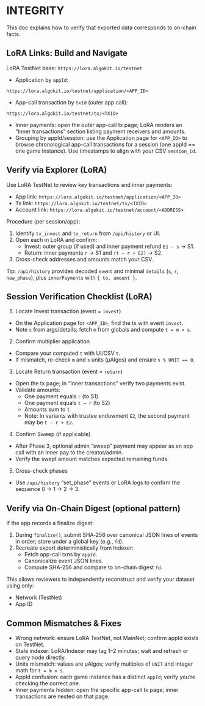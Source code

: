 # INTEGRITY

This doc explains how to verify that exported data corresponds to on-chain facts.

## LoRA Links: Build and Navigate

LoRA TestNet base: `https://lora.algokit.io/testnet`

- Application by `appId`:
```text
https://lora.algokit.io/testnet/application/<APP_ID>
```
- App-call transaction by `txId` (outer app call):
```text
https://lora.algokit.io/testnet/tx/<TXID>
```
- Inner payments: open the outer app-call tx page; LoRA renders an “Inner transactions” section listing payment receivers and amounts.
- Grouping by appId/session: use the Application page for `<APP_ID>` to browse chronological app-call transactions for a session (one appId == one game instance). Use timestamps to align with your CSV `session_id`.

## Verify via Explorer (LoRA)

Use LoRA TestNet to review key transactions and inner payments:

- App link: `https://lora.algokit.io/testnet/application/<APP_ID>`
- Tx link: `https://lora.algokit.io/testnet/tx/<TXID>`
- Account link: `https://lora.algokit.io/testnet/account/<ADDRESS>`

Procedure (per session/app):
1. Identify `tx_invest` and `tx_return` from `/api/history` or UI.
2. Open each in LoRA and confirm:
   - Invest: outer group (if used) and inner payment refund `E1 − s` → S1.
   - Return: inner payments `r` → S1 and `(t − r + E2)` → S2.
3. Cross-check addresses and amounts match your CSV.

Tip: `/api/history` provides decoded `event` and minimal `details` (`s`, `r`, `new_phase`), plus `innerPayments` with `{ to, amount }`.

## Session Verification Checklist (LoRA)

1) Locate Invest transaction (event = `invest`)
- On the Application page for `<APP_ID>`, find the tx with event `invest`.
- Note `s` from args/details; fetch `m` from globals and compute `t = m × s`.

2) Confirm multiplier application
- Compare your computed `t` with UI/CSV `t`.
- If mismatch, re-check `m` and `s` units (µAlgos) and ensure `s % UNIT == 0`.

3) Locate Return transaction (event = `return`)
- Open the tx page; in “Inner transactions” verify two payments exist.
- Validate amounts:
  - One payment equals `r` (to S1)
  - One payment equals `t − r` (to S2)
  - Amounts sum to `t`
  - Note: In variants with trustee endowment `E2`, the second payment may be `t − r + E2`.

4) Confirm Sweep (if applicable)
- After Phase 3, optional admin “sweep” payment may appear as an app call with an inner pay to the creator/admin.
- Verify the swept amount matches expected remaining funds.

5) Cross-check phases
- Use `/api/history` “set_phase” events or LoRA logs to confirm the sequence 0 → 1 → 2 → 3.

## Verify via On-Chain Digest (optional pattern)

If the app records a finalize digest:
1. During `finalize()`, submit SHA‑256 over canonical JSON lines of events in order; store under a global key (e.g., `fd`).
2. Recreate export deterministically from Indexer:
   - Fetch app-call txns by `appId`.
   - Canonicalize event JSON lines.
   - Compute SHA‑256 and compare to on-chain digest `fd`.

This allows reviewers to independently reconstruct and verify your dataset using only:
- Network (TestNet)
- App ID

## Common Mismatches & Fixes

- Wrong network: ensure LoRA TestNet, not MainNet; confirm appId exists on TestNet.
- Stale indexer: LoRA/Indexer may lag 1–2 minutes; wait and refresh or query node directly.
- Units mismatch: values are µAlgos; verify multiples of `UNIT` and integer math for `t = m × s`.
- AppId confusion: each game instance has a distinct `appId`; verify you’re checking the correct one.
- Inner payments hidden: open the specific app-call tx page; inner transactions are nested on that page.
